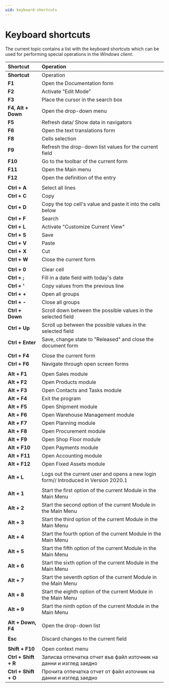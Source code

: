 ```yaml
---
uid: keyboard-shortcuts
---
```

# Keyboard shortcuts

The current topic contains a list with the keyboard shortcuts which can be used for performing special operations in the *Windows client*.

| **Shortcut**       | Operation                                                    |
| :----------------- | :----------------------------------------------------------- |
| **Shortcut**       | Operation                                                    |
| **F1**             | Open the Documentation form                                  |
| **F2**             | Activate "Edit Mode"                                         |
| **F3**             | Place the cursor in the search box                           |
| **F4, Alt + Down** | Open the drop-down menu                                      |
| **F5**             | Refresh data/ Show data in navigators                        |
| **F6**             | Open the text translations form                              |
| **F8**             | Cells selection                                              |
| **F9**             | Refresh the drop-down list values for the current field      |
| **F10**            | Go to the toolbar of the current form                        |
| **F11**            | Open the Main menu                                           |
| **F12**            | Open the definition of the entry                             |
|                    |                                                              |
| **Ctrl + А**       | Select all lines                                             |
| **Ctrl + C**       | Copy                                                         |
| **Ctrl + D**       | Copy the top cell's value and paste it into the cells below  |
| **Ctrl + F**       | Search                                                       |
| **Ctrl + L**       | Activate "Customize Current View"                            |
| **Ctrl + S**       | Save                                                         |
| **Ctrl + V**       | Paste                                                        |
| **Ctrl + X**       | Cut                                                          |
| **Ctrl + W**       | Close the current form                                       |
|                    |                                                              |
| **Ctrl + 0**       | Clear cell                                                   |
| **Ctrl + ;**       | Fill in a date field with today's date                       |
| **Ctrl + '**       | Copy values from the previous line                           |
| **Ctrl + +**       | Open all groups                                              |
| **Ctrl + -**       | Close all groups                                             |
| **Ctrl + Down**    | Scroll down between the possible values in the selected field |
| **Ctrl + Up**      | Scroll up between the possible values in the selected field  |
| **Ctrl + Enter**   | Save, change state to "Released" and close the document form |
|                    |                                                              |
| **Ctrl + F4**      | Close the current form                                       |
| **Ctrl + F6**      | Navigate through open screen forms                           |
|                    |                                                              |
| **Alt + F1**       | Open Sales module                                            |
| **Alt + F2**       | Open Products module                                         |
| **Alt + F3**       | Open Contacts and Tasks module                               |
| **Alt + F4**       | Exit the program                                             |
| **Alt + F5**       | Open Shipment module                                         |
| **Alt + F6**       | Open Warehouse Management module                             |
| **Alt + F7**       | Open Planning module                                         |
| **Alt + F8**       | Open Procurement module                                      |
| **Alt + F9**       | Open Shop Floor module                                       |
| **Alt + F10**      | Open Payments module                                         |
| **Alt + F11**      | Open Accounting module                                       |
| **Alt + F12**      | Open Fixed Assets module                                     |
|                    |                                                              |
| **Alt + L**        | Logs out the current user and opens a new login form// Introduced in Version 2020.1 |
|                    |                                                              |
| **Alt + 1**        | Start the first option of the current Module in the Main Menu |
| **Alt + 2**        | Start the second option of the current Module in the Main Menu |
| **Alt + 3**        | Start the third option of the current Module in the Main Menu |
| **Alt + 4**        | Start the fourth option of the current Module in the Main Menu |
| **Alt + 5**        | Start the fifth option of the current Module in the Main Menu |
| **Alt + 6**        | Start the sixth option of the current Module in the Main Menu |
| **Alt + 7**        | Start the seventh option of the current Module in the Main Menu |
| **Alt + 8**        | Start the eighth option of the current Module in the Main Menu |
| **Alt + 9**        | Start the ninth option of the current Module in the Main Menu |
|                    |                                                              |
| **Alt + Down, F4** | Open the drop-down list                                      |
|                    |                                                              |
| **Esc**            | Discard changes to the current field                         |
|                    |                                                              |
| **Shift + F10**    | Open context menu                                            |
| **Ctrl + Shift + R**| Записва отпечатка отчет във файл източник на данни и изглед заедно |
| **Ctrl + Shift + O**| Прочита отпечатка отчет от файл източник на данни и изглед заедно|

